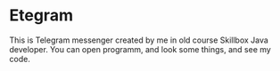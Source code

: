 # Etegram
This is Telegram messenger created by me in old course Skillbox Java developer. 
You can open programm, and look some things, and see my code.

